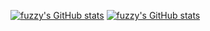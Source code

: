 [![fuzzy's GitHub stats](https://github-readme-stats.vercel.app/api?username=Fujita-Ryusei)](https://github.com/Fujita-Ryusei/github-readme-stats)
[![fuzzy's GitHub stats](https://github-readme-stats.vercel.app/api?username=Fujita-Ryusei)](https://github.com/Fujita-Ryusei/github-readme-stats)

<!---
Fujita-Ryusei/Fujita-Ryusei is a ✨ special ✨ repository because its `README.md` (this file) appears on your GitHub profile.
You can click the Preview link to take a look at your changes.
--->
